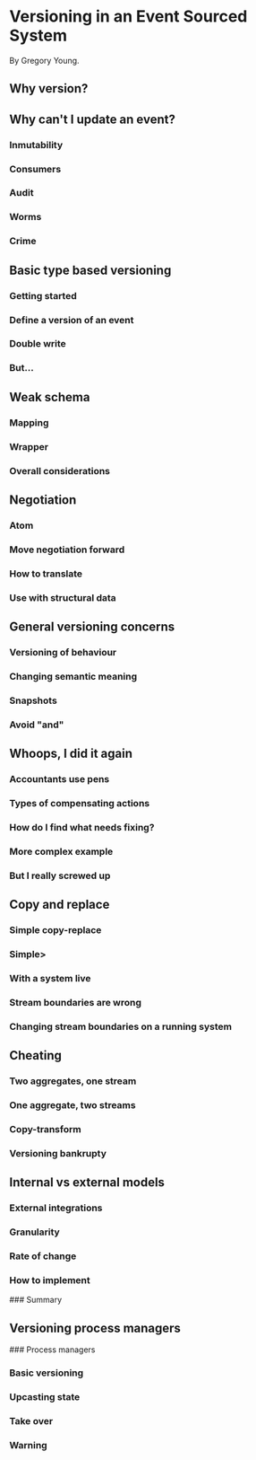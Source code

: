# Versioning in an Event Sourced System

By Gregory Young.

## Why version?

## Why can't I update an event?
### Inmutability
### Consumers
### Audit
### Worms
### Crime

## Basic type based versioning
### Getting started
### Define a version of an event
### Double write
### But...

## Weak schema
### Mapping
### Wrapper
### Overall considerations

## Negotiation
### Atom
### Move negotiation forward
### How to translate
### Use with structural data

## General versioning concerns
### Versioning of behaviour
### Changing semantic meaning
### Snapshots
### Avoid "and"

## Whoops, I did it again
### Accountants use pens
### Types of compensating actions
### How do I find what needs fixing?
### More complex example
### But I really screwed up

## Copy and replace
### Simple copy-replace
### Simple>
### With a system live
### Stream boundaries are wrong
### Changing stream boundaries on a running system

## Cheating
### Two aggregates, one stream
### One aggregate, two streams
### Copy-transform
### Versioning bankrupty

## Internal vs external models
### External integrations
### Granularity
### Rate of change
### How to implement
### Summary

## Versioning process managers
### Process managers
### Basic versioning
### Upcasting state
### Take over
### Warning